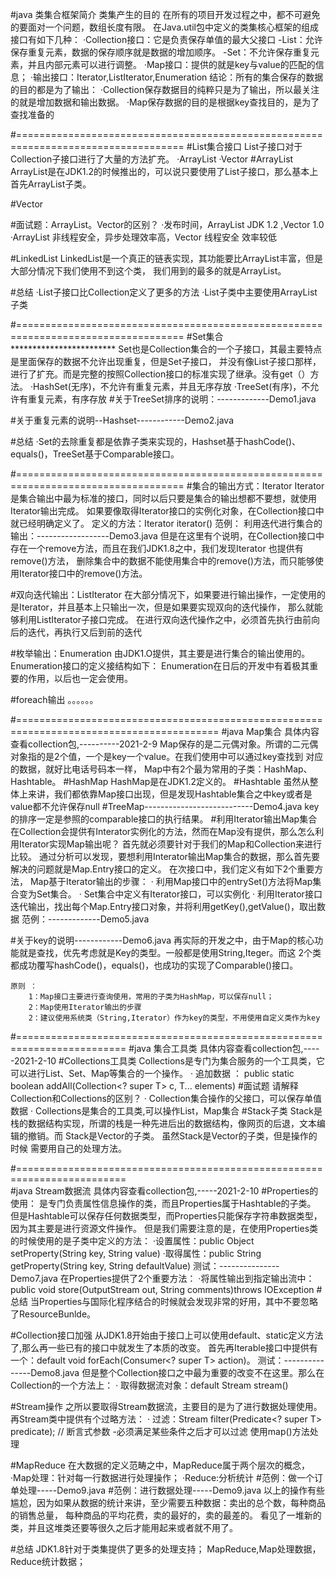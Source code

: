 #java 类集合框架简介
     类集产生的目的
     在所有的项目开发过程之中，都不可避免的要面对一个问题，数组长度有限。
     在Java.util包中定义的类集核心框架的组成接口有如下几种：
        ·Collection接口：它是负责保存单值的最大父接口
            -List：允许保存重复元素，数据的保存顺序就是数据的增加顺序。
            -Set：不允许保存重复元素，并且内部元素可以进行调整。
        ·Map接口：提供的就是key与value的匹配的信息；
        ·输出接口：Iterator,ListIterator,Enumeration
结论：所有的集合保存的数据的目的都是为了输出：
        ·Collection保存数据目的纯粹只是为了输出，所以最关注的就是增加数据和输出数据。
        ·Map保存数据的目的是根据key查找目的，是为了查找准备的

#===================================================================================
#List集合接口
    List子接口对于Collection子接口进行了大量的方法扩充。
        ·ArrayList
        ·Vector
#ArrayList
    ArrayList是在JDK1.2的时候推出的，可以说只要使用了List子接口，那么基本上首先ArrayList子类。
    
#Vector
    
#面试题：ArrayList。Vector的区别？
    ·发布时间，ArrayList JDK 1.2 ,Vector 1.0
    ·ArrayList 非线程安全，异步处理效率高，Vector 线程安全 效率较低
        
#LinkedList
    LinkedList是一个真正的链表实现，其功能要比ArrayList丰富，但是大部分情况下我们使用不到这个类，
    我们用到的最多的就是ArrayList。
    
#总结
    ·List子接口比Collection定义了更多的方法
    ·List子类中主要使用ArrayList子类
    
#===================================================================================
#Set集合************************
    Set也是Collection集合的一个子接口，其最主要特点是里面保存的数据不允许出现重复，但是Set子接口，
    并没有像List子接口那样，进行了扩充。而是完整的按照Collection接口的标准实现了继承。没有get（）方法。
        ·HashSet(无序)，不允许有重复元素，并且无序存放
        ·TreeSet(有序)，不允许有重复元素，有序存放
#关于TreeSet排序的说明：-------------Demo1.java
    
#关于重复元素的说明--Hashset------------Demo2.java

#总结
    ·Set的去除重复都是依靠子类来实现的，Hashset基于hashCode()、equals()，TreeSet基于Comparable接口。
    
#===================================================================================
#集合的输出方式：Iterator
    Iterator是集合输出中最为标准的接口，同时以后只要是集合的输出想都不要想，就使用Iterator输出完成。
    如果要像取得Iterator接口的实例化对象，在Collection接口中就已经明确定义了。
    定义的方法：Iterator<E> iterator()
范例： 利用迭代进行集合的输出：------------------Demo3.java
    但是在这里有个说明，在Collection接口中存在一个remove方法，而且在我们JDK1.8之中，我们发现Iterator
    也提供有remove()方法，
    删除集合中的数据不能使用集合中的remove()方法，而只能够使用Iterator接口中的remove()方法。
    
#双向迭代输出：ListIterator
    在大部分情况下，如果要进行输出操作，一定使用的是Iterator，并且基本上只输出一次，但是如果要实现双向的迭代操作，
    那么就能够利用ListIterator子接口完成。
    在进行双向迭代操作之中，必须首先执行由前向后的迭代，再执行又后到前的迭代

#枚举输出：Enumeration
    由JDK1.O提供，其主要是进行集合的输出使用的。Enumeration接口的定义接结构如下：
    Enumeration在日后的开发中有着极其重要的作用，以后也一定会使用。 
    
#foreach输出
    。。。。。。
    
#=========================================================================================
#java Map集合 具体内容查看collection包,----------2021-2-9
    Map保存的是二元偶对象。所谓的二元偶对象指的是2个值，一个是key一个value。在我们使用中可以通过key查找到
    对应的数据，就好比电话号码本一样，
    Map中有2个最为常用的子类：HashMap、Hashtable。
#HashMap
    HashMap是在JDK1.2定义的。
#Hashtable
    虽然从整体上来讲，我们都依靠Map接口出现，但是发现Hashtable集合之中key或者是value都不允许保存null
#TreeMap---------------------------Demo4.java
    key的排序一定是参照的comparable接口的执行结果。
#利用Iterator输出Map集合
    在Collection会提供有Interator实例化的方法，然而在Map没有提供，那么怎么利用Iterator实现Map输出呢？
    首先就必须要针对于我们的Map和Collection来进行比较。
    通过分析可以发现，要想利用Interator输出Map集合的数据，那么首先要解决的问题就是Map.Entry接口的定义。
    在次接口中，我们定义有如下2个重要方法，
    Map基于Iterator输出的步骤：
        · 利用Map接口中的entrySet()方法将Map集合变为Set集合。
        · Set集合中定义有Iterator接口，可以实例化
        · 利用Iterator接口迭代输出，找出每个Map.Entry接口对象，并将利用getKey(),getValue()，取出数据
范例：-------------Demo5.java

#关于key的说明------------Demo6.java
    再实际的开发之中，由于Map的核心功能就是查找，优先考虑就是Key的类型。一般都是使用String,Iteger。而这
    2个类都成功覆写hashCode()，equals()，也成功的实现了Comparable()接口。
    
    原则 ：
        1：Map接口主要进行查询使用，常用的子类为HashMap，可以保存null；
        2：Map使用Iterator输出的步骤
        2：建议使用系统类（String,Iterator）作为key的类型，不用使用自定义类作为key

#=========================================================================
#java 集合工具类 具体内容查看collection包,-----2021-2-10 
#Collections工具类
    Collections是专门为集合服务的一个工具类，它可以进行List、Set、Map等集合的一个操作。
        · 追加数据 ： public static <T> boolean addAll(Collection<? super T> c, T... elements)
#面试题
    请解释Collection和Collections的区别？
        · Collection集合操作的父接口，可以保存单值数据
        · Collections是集合的工具类,可以操作List，Map集合
#Stack子类
    Stack是栈的数据结构实现，所谓的栈是一种先进后出的数据结构，像网页的后退，文本编辑的撤销。而
    Stack是Vector的子类。
    虽然Stack是Vector的子类，但是操作的时候 需要用自己的处理方法。
 
#=========================================================================        
#java Stream数据流 具体内容查看collection包,-----2021-2-10
#Properties的使用：
    是专门负责属性信息操作的类，而且Properties属于Hashtable的子类。
    但是Hashtable可以保存任何数据类型，而Properties只能保存字符串数据类型，因为其主要是进行资源文件操作。
    但是我们需要注意的是，在使用Properties类的时候使用的是子类中定义的方法：
        ·设置属性：public Object setProperty(String key, String value)
        ·取得属性：public String getProperty(String key, String defaultValue)
  测试：---------------Demo7.java
    在Properties提供了2个重要方法：
        ·将属性输出到指定输出流中：public void store(OutputStream out, String comments)throws IOException
#总结
    当Properties与国际化程序结合的时候就会发现非常的好用，其中不要忽略了ResourceBunlde。
    
#Collection接口加强
    从JDK1.8开始由于接口上可以使用default、static定义方法了,那么再一些已有的接口中就发生了本质的改变。
    首先再Iterable接口中提供有一个：default void forEach(Consumer<? super T> action)。
  测试：---------------Demo8.java
    但是整个Collection接口之中最为重要的改变不在这里。那么在Collection的一个方法上：
        · 取得数据流对象：default Stream<E> stream()
    
#Stream操作
    之所以要取得Stream数据流，主要目的是为了进行数据处理使用。再Stream类中提供有个过略方法：
        · 过滤：Stream<T> filter(Predicate<? super T> predicate); // 断言式参数
            -必须满足某些条件之后才可以过滤
    使用map()方法处理 
    
#MapReduce
    在大数据的定义范畴之中，MapReduce属于两个层次的概念，
        ·Map处理：针对每一行数据进行处理操作；
        ·Reduce:分析统计
#范例：做一个订单处理-----Demo9.java
#范例：进行数据处理-----Demo9.java
    以上的操作有些尴尬，因为如果从数据的统计来讲，至少需要五种数据：卖出的总个数，每种商品的销售总量，
    每种商品的平均花费，卖的最好的，卖的最差的。
    看见了一堆新的类，并且这堆类还要等很久之后才能用起来或者就不用了。

#总结
    JDK1.8针对于类集提供了更多的处理支持；
    MapReduce,Map处理数据，Reduce统计数据；
    
    
    
    
    
    
    
    
    
    
    
    
    
    
    
    
    
    
    
    
    
    
